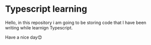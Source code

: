 # Typescript learning
Hello, in this repository i am going to be storing code that I have been writing while learnign Typescript.

Have a nice day😊
